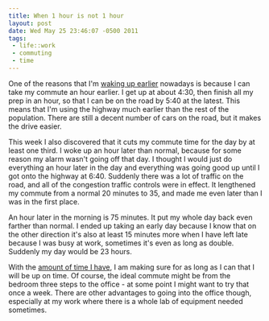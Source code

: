 ```yaml
--- 
title: When 1 hour is not 1 hour
layout: post
date: Wed May 25 23:46:07 -0500 2011
tags:
 - life::work
 - commuting
 - time
---
```

One of the reasons that I'm [waking up earlier][2] nowadays is because
I can take my commute an hour earlier.  I get up at about 4:30, then
finish all my prep in an hour, so that I can be on the road by 5:40 at
the latest.  This means that I'm using the highway much earlier than
the rest of the population.  There are still a decent number of cars
on the road, but it makes the drive easier.

This week I also discovered that it cuts my commute time for the day
by at least one third.  I woke up an hour later than normal, because
for some reason my alarm wasn't going off that day.  I thought I would
just do everything an hour later in the day and everything was going
good up until I got onto the highway at 6:40.  Suddenly there was a
lot of traffic on the road, and all of the congestion traffic controls
were in effect.  It lengthened my commute from a normal 20 minutes to
35, and made me even later than I was in the first place.

An hour later in the morning is 75 minutes.  It put my whole day back
even farther than normal.  I ended up taking an early day because
I know that on the other direction it's also at least 15 minutes more
when I have left late because I was busy at work, sometimes it's even
as long as double.  Suddenly my day would be 23 hours.

With the [amount of time I have][3], I am making sure for as long as
I can that I will be up on time.  Of course, the ideal commute might
be from the bedroom three steps to the office - at some point I might
want to try that once a week.  There are other advantages to going
into the office though, especially at my work where there is a whole
lab of equipment needed sometimes.

[2]: http://base0.net/posts/everythings-waking-up-something
[3]: http://base0.net/posts/allocating-time
